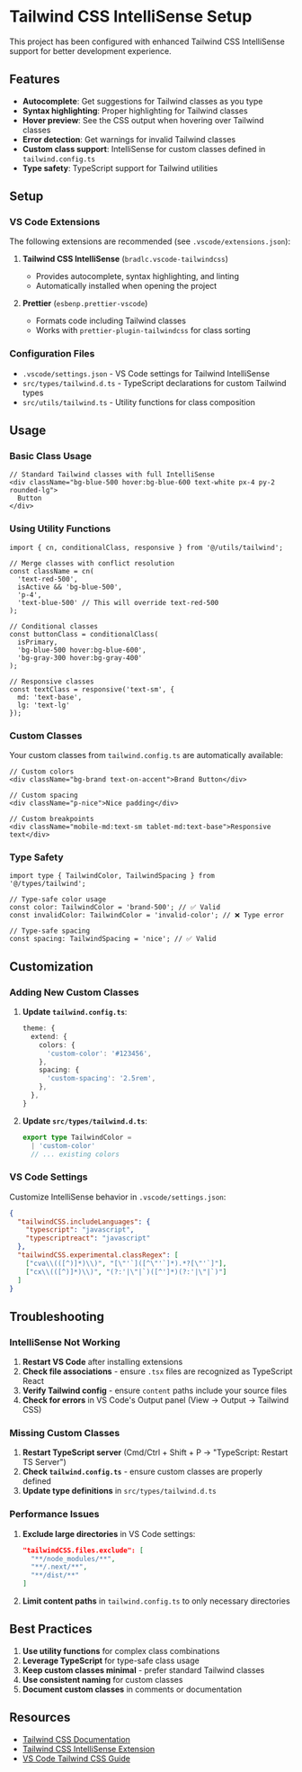 # Tailwind CSS IntelliSense Setup

This project has been configured with enhanced Tailwind CSS IntelliSense support for better development experience.

## Features

- **Autocomplete**: Get suggestions for Tailwind classes as you type
- **Syntax highlighting**: Proper highlighting for Tailwind classes
- **Hover preview**: See the CSS output when hovering over Tailwind classes
- **Error detection**: Get warnings for invalid Tailwind classes
- **Custom class support**: IntelliSense for custom classes defined in `tailwind.config.ts`
- **Type safety**: TypeScript support for Tailwind utilities

## Setup

### VS Code Extensions

The following extensions are recommended (see `.vscode/extensions.json`):

1. **Tailwind CSS IntelliSense** (`bradlc.vscode-tailwindcss`)
   - Provides autocomplete, syntax highlighting, and linting
   - Automatically installed when opening the project

2. **Prettier** (`esbenp.prettier-vscode`)
   - Formats code including Tailwind classes
   - Works with `prettier-plugin-tailwindcss` for class sorting

### Configuration Files

- `.vscode/settings.json` - VS Code settings for Tailwind IntelliSense
- `src/types/tailwind.d.ts` - TypeScript declarations for custom Tailwind types
- `src/utils/tailwind.ts` - Utility functions for class composition

## Usage

### Basic Class Usage

```tsx
// Standard Tailwind classes with full IntelliSense
<div className="bg-blue-500 hover:bg-blue-600 text-white px-4 py-2 rounded-lg">
  Button
</div>
```

### Using Utility Functions

```tsx
import { cn, conditionalClass, responsive } from '@/utils/tailwind';

// Merge classes with conflict resolution
const className = cn(
  'text-red-500',
  isActive && 'bg-blue-500',
  'p-4',
  'text-blue-500' // This will override text-red-500
);

// Conditional classes
const buttonClass = conditionalClass(
  isPrimary,
  'bg-blue-500 hover:bg-blue-600',
  'bg-gray-300 hover:bg-gray-400'
);

// Responsive classes
const textClass = responsive('text-sm', {
  md: 'text-base',
  lg: 'text-lg'
});
```

### Custom Classes

Your custom classes from `tailwind.config.ts` are automatically available:

```tsx
// Custom colors
<div className="bg-brand text-on-accent">Brand Button</div>

// Custom spacing
<div className="p-nice">Nice padding</div>

// Custom breakpoints
<div className="mobile-md:text-sm tablet-md:text-base">Responsive text</div>
```

### Type Safety

```tsx
import type { TailwindColor, TailwindSpacing } from '@/types/tailwind';

// Type-safe color usage
const color: TailwindColor = 'brand-500'; // ✅ Valid
const invalidColor: TailwindColor = 'invalid-color'; // ❌ Type error

// Type-safe spacing
const spacing: TailwindSpacing = 'nice'; // ✅ Valid
```

## Customization

### Adding New Custom Classes

1. **Update `tailwind.config.ts`**:
   ```ts
   theme: {
     extend: {
       colors: {
         'custom-color': '#123456',
       },
       spacing: {
         'custom-spacing': '2.5rem',
       },
     },
   }
   ```

2. **Update `src/types/tailwind.d.ts`**:
   ```ts
   export type TailwindColor = 
     | 'custom-color'
     // ... existing colors
   ```

### VS Code Settings

Customize IntelliSense behavior in `.vscode/settings.json`:

```json
{
  "tailwindCSS.includeLanguages": {
    "typescript": "javascript",
    "typescriptreact": "javascript"
  },
  "tailwindCSS.experimental.classRegex": [
    ["cva\\(([^)]*)\\)", "[\"'`]([^\"'`]*).*?[\"'`]"],
    ["cx\\(([^)]*)\\)", "(?:'|\"|`)([^']*)(?:'|\"|`)"]
  ]
}
```

## Troubleshooting

### IntelliSense Not Working

1. **Restart VS Code** after installing extensions
2. **Check file associations** - ensure `.tsx` files are recognized as TypeScript React
3. **Verify Tailwind config** - ensure `content` paths include your source files
4. **Check for errors** in VS Code's Output panel (View → Output → Tailwind CSS)

### Missing Custom Classes

1. **Restart TypeScript server** (Cmd/Ctrl + Shift + P → "TypeScript: Restart TS Server")
2. **Check `tailwind.config.ts`** - ensure custom classes are properly defined
3. **Update type definitions** in `src/types/tailwind.d.ts`

### Performance Issues

1. **Exclude large directories** in VS Code settings:
   ```json
   "tailwindCSS.files.exclude": [
     "**/node_modules/**",
     "**/.next/**",
     "**/dist/**"
   ]
   ```

2. **Limit content paths** in `tailwind.config.ts` to only necessary directories

## Best Practices

1. **Use utility functions** for complex class combinations
2. **Leverage TypeScript** for type-safe class usage
3. **Keep custom classes minimal** - prefer standard Tailwind classes
4. **Use consistent naming** for custom classes
5. **Document custom classes** in comments or documentation

## Resources

- [Tailwind CSS Documentation](https://tailwindcss.com/docs)
- [Tailwind CSS IntelliSense Extension](https://marketplace.visualstudio.com/items?itemName=bradlc.vscode-tailwindcss)
- [VS Code Tailwind CSS Guide](https://tailwindcss.com/docs/editor-setup) 